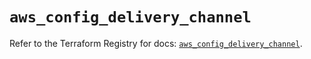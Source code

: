 # `aws_config_delivery_channel`

Refer to the Terraform Registry for docs: [`aws_config_delivery_channel`](https://registry.terraform.io/providers/hashicorp/aws/6.6.0/docs/resources/config_delivery_channel).
